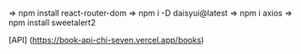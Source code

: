 => npm install react-router-dom
=> npm i -D daisyui@latest
=> npm i axios
=> npm install sweetalert2


[API] (https://book-api-chi-seven.vercel.app/books)
